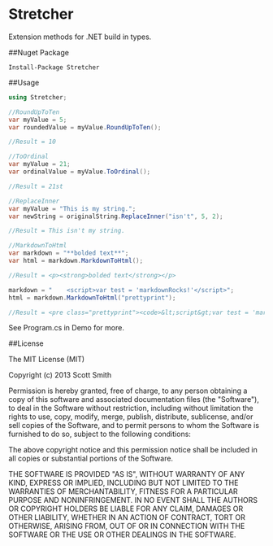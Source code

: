 Stretcher
================

Extension methods for .NET build in types.

##Nuget Package

    Install-Package Stretcher

##Usage

````C#
using Stretcher;
````

````C#
//RoundUpToTen
var myValue = 5;
var roundedValue = myValue.RoundUpToTen();

//Result = 10
````

````C#
//ToOrdinal
var myValue = 21;
var ordinalValue = myValue.ToOrdinal();

//Result = 21st
````

````C#
//ReplaceInner
var myValue = "This is my string.";
var newString = originalString.ReplaceInner("isn't", 5, 2);

//Result = This isn't my string.
````

````C#
//MarkdownToHtml
var markdown = "**bolded text**";
var html = markdown.MarkdownToHtml();

//Result = <p><strong>bolded text</strong></p>

markdown = "    <script>var test = 'markdownRocks!'</script>";
html = markdown.MarkdownToHtml("prettyprint");

//Result = <pre class="prettyprint"><code>&lt;script&gt;var test = 'markdownRocks!'&lt;/script&gt;</code></pre>
````

See Program.cs in Demo for more.

##License

The MIT License (MIT)

Copyright (c) 2013 Scott Smith

Permission is hereby granted, free of charge, to any person obtaining a copy
of this software and associated documentation files (the "Software"), to deal
in the Software without restriction, including without limitation the rights
to use, copy, modify, merge, publish, distribute, sublicense, and/or sell
copies of the Software, and to permit persons to whom the Software is
furnished to do so, subject to the following conditions:

The above copyright notice and this permission notice shall be included in
all copies or substantial portions of the Software.

THE SOFTWARE IS PROVIDED "AS IS", WITHOUT WARRANTY OF ANY KIND, EXPRESS OR
IMPLIED, INCLUDING BUT NOT LIMITED TO THE WARRANTIES OF MERCHANTABILITY,
FITNESS FOR A PARTICULAR PURPOSE AND NONINFRINGEMENT. IN NO EVENT SHALL THE
AUTHORS OR COPYRIGHT HOLDERS BE LIABLE FOR ANY CLAIM, DAMAGES OR OTHER
LIABILITY, WHETHER IN AN ACTION OF CONTRACT, TORT OR OTHERWISE, ARISING FROM,
OUT OF OR IN CONNECTION WITH THE SOFTWARE OR THE USE OR OTHER DEALINGS IN
THE SOFTWARE.
